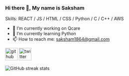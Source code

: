 ### Hi there 👋, My name is Saksham

Skills:   REACT / JS / HTML / CSS / Python / C / C++ / AWS 

- 🔭 I’m currently working on Qcare 
- 🌱 I’m currently learning Python 
- 📫 How to reach me: saksham1864@gmail.com 


[<img src='https://cdn.jsdelivr.net/npm/simple-icons@3.0.1/icons/github.svg' alt='github' height='40'>](https://github.com/saksham1864)  [<img src='https://img.icons8.com/?size=100&id=01GWmP9aUoPj&format=png&color=000000 ' alt='twitter' height='40'>](https://twitter.com/@ashmask24)  

![GitHub streak stats](https://streak-stats.demolab.com/?user=saksham1864)  

